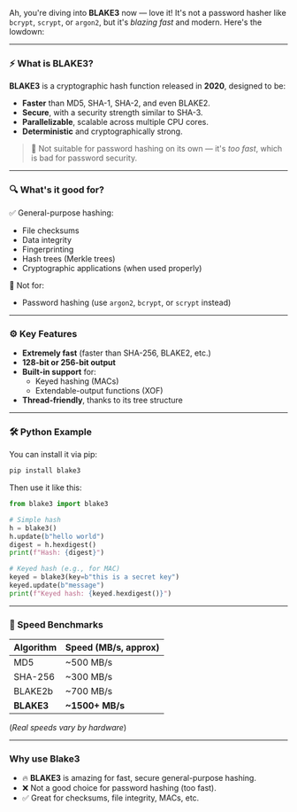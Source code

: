Ah, you're diving into **BLAKE3** now — love it! It's not a password hasher like `bcrypt`, `scrypt`, or `argon2`, but it's *blazing fast* and modern. Here's the lowdown:

---

### ⚡ What is **BLAKE3**?

**BLAKE3** is a cryptographic hash function released in **2020**, designed to be:

- **Faster** than MD5, SHA-1, SHA-2, and even BLAKE2.
- **Secure**, with a security strength similar to SHA-3.
- **Parallelizable**, scalable across multiple CPU cores.
- **Deterministic** and cryptographically strong.

> 🚫 Not suitable for password hashing on its own — it's *too fast*, which is bad for password security.

---

### 🔍 What's it good for?

✅ General-purpose hashing:  
- File checksums  
- Data integrity  
- Fingerprinting  
- Hash trees (Merkle trees)  
- Cryptographic applications (when used properly)

🚫 Not for:
- Password hashing (use `argon2`, `bcrypt`, or `scrypt` instead)

---

### ⚙️ Key Features

- **Extremely fast** (faster than SHA-256, BLAKE2, etc.)
- **128-bit or 256-bit output**
- **Built-in support** for:
  - Keyed hashing (MACs)
  - Extendable-output functions (XOF)
- **Thread-friendly**, thanks to its tree structure

---

### 🛠️ Python Example

You can install it via pip:

```bash
pip install blake3
```

Then use it like this:

```python
from blake3 import blake3

# Simple hash
h = blake3()
h.update(b"hello world")
digest = h.hexdigest()
print(f"Hash: {digest}")

# Keyed hash (e.g., for MAC)
keyed = blake3(key=b"this is a secret key")
keyed.update(b"message")
print(f"Keyed hash: {keyed.hexdigest()}")
```

---

### 🚀 Speed Benchmarks

| Algorithm | Speed (MB/s, approx) |
|-----------|----------------------|
| MD5       | ~500 MB/s            |
| SHA-256   | ~300 MB/s            |
| BLAKE2b   | ~700 MB/s            |
| **BLAKE3**| **~1500+ MB/s**       |

(*Real speeds vary by hardware*)

---

### Why use Blake3

- 🔥 **BLAKE3** is amazing for fast, secure general-purpose hashing.
- ❌ Not a good choice for password hashing (too fast).
- ✅ Great for checksums, file integrity, MACs, etc.